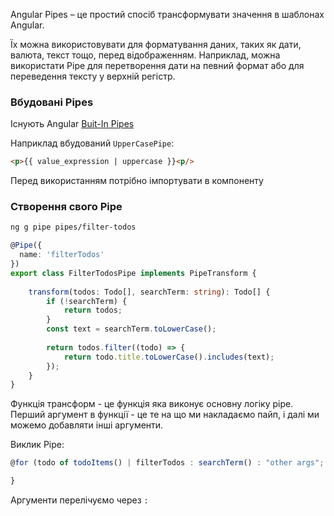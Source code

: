 
Angular Pipes – це простий спосіб трансформувати значення в шаблонах Angular. 

Їх можна використовувати для форматування даних, таких як дати, валюта, текст тощо, перед відображенням. 
Наприклад, можна використати Pipe для перетворення дати на певний формат або для переведення тексту у верхній регістр.

### Вбудовані Pipes

Існують Angular [Buit-In Pipes](https://angular.dev/guide/templates/pipes)

Наприклад вбудований `UpperCasePipe`:
```html
<p>{{ value_expression | uppercase }}<p/>
```
Перед використанням потрібно імпортувати в компоненту

### Створення свого Pipe
```bash
ng g pipe pipes/filter-todos
```

```ts title:pipe.ts
@Pipe({  
  name: 'filterTodos'  
})  
export class FilterTodosPipe implements PipeTransform {  
  
    transform(todos: Todo[], searchTerm: string): Todo[] {  
        if (!searchTerm) {  
            return todos;  
        }  
        const text = searchTerm.toLowerCase();  
  
        return todos.filter((todo) => {  
            return todo.title.toLowerCase().includes(text);  
        });  
    }  
}
```
Функція трансформ - це функція яка виконує основну логіку pipe. Перший аргумент в функції - це те на що ми накладаємо пайп, і далі ми можемо добавляти інші аргументи.

Виклик Pipe:
```ts title:.html
@for (todo of todoItems() | filterTodos : searchTerm() : "other args"; track todo.id){

}
```
Аргументи перелічуємо через `:`

